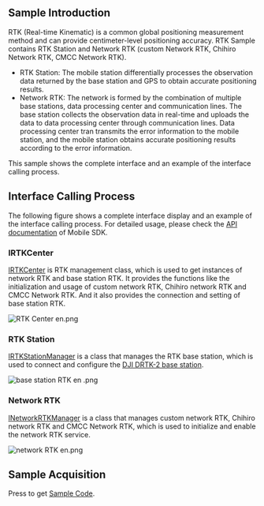 ## Sample Introduction

RTK (Real-time Kinematic) is a common global positioning measurement method and can provide centimeter-level positioning accuracy. RTK Sample contains RTK Station and Network RTK (custom Network RTK, Chihiro Network RTK, CMCC Network RTK).

* RTK Station: The mobile station differentially processes the observation data returned by the base station and GPS to obtain accurate positioning results.
* Network RTK: The network is formed by the combination of multiple base stations, data processing center and communication lines. The base station collects the observation data in real-time and uploads the data to data processing center through communication lines. Data processing center tran transmits the error information to the mobile station, and the mobile station obtains accurate positioning results according to the error information.

This sample shows the complete interface and an example of the interface calling process.


## Interface Calling Process
The following figure shows a complete interface display and an example of the interface calling process. For detailed usage, please check the [API documentation](https://developer.dji.com/api-reference-v5/android-api/Components/IRTKCenter/IRTKCenter.html) of Mobile SDK.

### IRTKCenter
[IRTKCenter](https://developer.dji.com/api-reference-v5/android-api/Components/IRTKCenter/IRTKCenter.html) is RTK management class, which is used to get instances of network RTK and base station RTK. It provides the functions like the initialization and usage of custom network RTK, Chihiro network RTK and CMCC Network RTK. And it also provides the connection and setting of base station RTK. 


![RTK Center en.png](https://terra-1-g.djicdn.com/71a7d383e71a4fb8887a310eb746b47f/msdk/Documentation/V5.1/RTK%20Center%20en.png)

### RTK Station
[IRTKStationManager](https://developer.dji.com/api-reference-v5/android-api/Components/IRTKCenter/IRTKStationManager.html) is a class that manages the RTK base station, which is used to connect and configure the [DJI DRTK-2 base station](https://www.dji.com/d-rtk-2?site=brandsite&from=insite_search).

![base station RTK en .png](https://terra-1-g.djicdn.com/84f990b0bbd145e6a3930de0c55d3b2b/admin/doc/c0dbe38f-3bd9-4a63-853e-f284f8f083ec.png)


### Network RTK
[INetworkRTKManager](https://developer.dji.com/api-reference-v5/android-api/Components/IRTKCenter/INetworkRTKManager.html) is a class that manages custom network RTK, Chihiro network RTK and CMCC Network RTK, which is used to initialize and enable the network RTK service.

![network RTK en.png](https://terra-1-g.djicdn.com/71a7d383e71a4fb8887a310eb746b47f/msdk/Documentation/V5.1/network%20RTK%20en.png)

## Sample Acquisition

Press to get [Sample Code](https://github.com/dji-sdk/Mobile-SDK-Android-V5).
